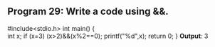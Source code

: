 ## Program 29: Write a code using &&. ##
#include<stdio.h>
int main()
{	
int x;
if (x=3)
(x>2)&&(x%2==0);
printf("%d",x);
return 0;
}
**Output**: 3
